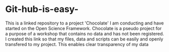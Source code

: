 # Git-hub-is-easy-
This is a linked repository to a project 'Chocolate' I am conducting and have started on the Open Science Framework. 
Chocolate is a pseudo project for a purpose of a workshop that contains no data and has not been registered. 
I created this link so that my files, data and scripts can be easily and openly transfered to my project. 
This enables clear transparency of my data 

